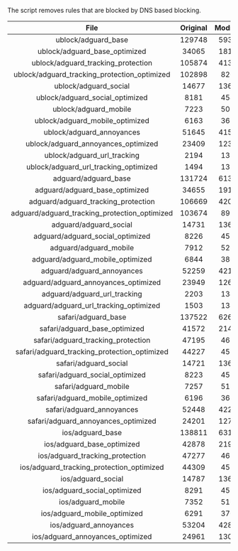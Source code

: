 The script removes rules that are blocked by DNS based blocking.


| File | Original | Modified |
|:----:|:-----:|:-----:|
| ublock/adguard_base | 129748 | 59341 |
| ublock/adguard_base_optimized | 34065 | 18112 |
| ublock/adguard_tracking_protection | 105874 | 41355 |
| ublock/adguard_tracking_protection_optimized | 102898 | 8204 |
| ublock/adguard_social | 14677 | 13615 |
| ublock/adguard_social_optimized | 8181 | 4541 |
| ublock/adguard_mobile | 7223 | 5082 |
| ublock/adguard_mobile_optimized | 6163 | 3629 |
| ublock/adguard_annoyances | 51645 | 41581 |
| ublock/adguard_annoyances_optimized | 23409 | 12358 |
| ublock/adguard_url_tracking | 2194 | 1336 |
| ublock/adguard_url_tracking_optimized | 1494 | 1333 |
| adguard/adguard_base | 131724 | 61377 |
| adguard/adguard_base_optimized | 34655 | 19139 |
| adguard/adguard_tracking_protection | 106669 | 42092 |
| adguard/adguard_tracking_protection_optimized | 103674 | 8925 |
| adguard/adguard_social | 14731 | 13674 |
| adguard/adguard_social_optimized | 8226 | 4587 |
| adguard/adguard_mobile | 7912 | 5263 |
| adguard/adguard_mobile_optimized | 6844 | 3803 |
| adguard/adguard_annoyances | 52259 | 42116 |
| adguard/adguard_annoyances_optimized | 23949 | 12651 |
| adguard/adguard_url_tracking | 2203 | 1344 |
| adguard/adguard_url_tracking_optimized | 1503 | 1341 |
| safari/adguard_base | 137522 | 62618 |
| safari/adguard_base_optimized | 41572 | 21412 |
| safari/adguard_tracking_protection | 47195 | 4671 |
| safari/adguard_tracking_protection_optimized | 44227 | 4524 |
| safari/adguard_social | 14721 | 13658 |
| safari/adguard_social_optimized | 8223 | 4574 |
| safari/adguard_mobile | 7257 | 5119 |
| safari/adguard_mobile_optimized | 6196 | 3660 |
| safari/adguard_annoyances | 52448 | 42225 |
| safari/adguard_annoyances_optimized | 24201 | 12733 |
| ios/adguard_base | 138811 | 63126 |
| ios/adguard_base_optimized | 42878 | 21917 |
| ios/adguard_tracking_protection | 47277 | 4679 |
| ios/adguard_tracking_protection_optimized | 44309 | 4532 |
| ios/adguard_social | 14787 | 13697 |
| ios/adguard_social_optimized | 8291 | 4595 |
| ios/adguard_mobile | 7352 | 5163 |
| ios/adguard_mobile_optimized | 6291 | 3701 |
| ios/adguard_annoyances | 53204 | 42872 |
| ios/adguard_annoyances_optimized | 24961 | 13050 |